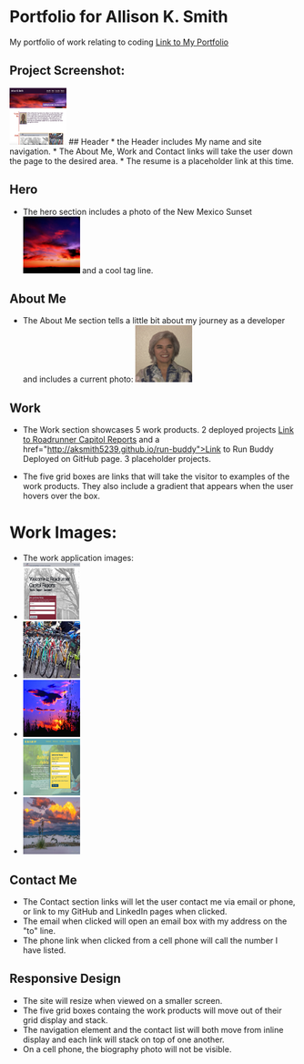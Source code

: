 # Portfolio for Allison K. Smith
My portfolio of work relating to coding
<a href="http://aksmith5239.github.io/portfolio">Link to My Portfolio</a>
## Project Screenshot: 
<img src="assets/images/MyPortfolio.png" height="100" width="100" alt="screenshot of portfolio project"/>
## Header
* the Header includes My name and site navigation. 
* The About Me, Work and Contact links will take the user down the page to the desired area.
* The resume is a placeholder link at this time. 

## Hero 
* The hero section includes a photo of the New Mexico Sunset <img src="assets/images/sunset.jpg" height="100" width="100" alt="New Mexico Sunset"/> and a cool tag line. 

## About Me
* The About Me section tells a little bit about my journey as a developer and includes a current photo: <img src="assets/images/AKS-headshot.jpg" height="100" width="100" alt="developers current photo"/>

## Work
* The Work section showcases 5 work products. 2 deployed projects <a href="https://roadrunnercapitol.com">Link to Roadrunner Capitol Reports</a> and a href="http://aksmith5239.github.io/run-buddy">Link to Run Buddy Deployed on GitHub page</a>. 3 placeholder projects. 

* The five grid boxes are links that will take the visitor to examples of the work products. They also include a gradient that appears when the user hovers over the box.

# Work Images:
* The work application images: 
* <img src="assets/images/rrcr-screenshot.png" height="100" width="100" alt="roadrunner capitol reports screenshot"/>
* <img src="assets/images/bikes.jpeg" height="100" width="100" alt="colorful bikes"/>
* <img src="assets/images/LC-sunset.jpg" height="100" width="100" alt="Sunset in Las Cruces NM"/>
* <img src="assets/images/run-buddy-screenshot.png" height="100" width="100" alt="run buddy site screenshot"/>
* <img src="assets/images/white-sands-sun-clouds.jpg" height="100" width="100" alt="rwhite sands national park"/>

## Contact Me
* The Contact section links will let the user contact me via email or phone, or link to my GitHub and LinkedIn pages when clicked. 
* The email when clicked will open an email box with my address on the "to" line.
* The phone link when clicked from a cell phone will call the number I have listed. 

## Responsive Design
* The site will resize when viewed on a smaller screen. 
* The five grid boxes containg the work products will move out of their grid display and stack. 
* The navigation element and the contact list will both move from inline display and each link will stack on top of one another. 
* On a cell phone, the biography photo will not be visible. 
